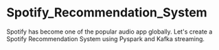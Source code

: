 # Spotify_Recommendation_System

Spotify has become one of the popular audio app globally. Let's create a Spotify Recommendation System using Pyspark and Kafka streaming.
